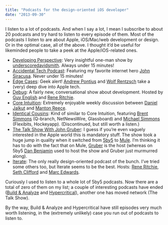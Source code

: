 ```yaml
---
title: "Podcasts for the design-oriented iOS developer"
date: "2013-09-30"
---
```


I listen to a lot of podcasts. And when I say a lot, I mean I subscribe to about 20 podcasts and try hard to listen to every episode of them. Most of the podcasts I listen to are about Apple, iOS/Mac/web development or design. Or in the optimal case, all of the above. I thought it’d be useful for likeminded people to take a peek at the Apple/iOS-related ones.

- [Developing Perspective](http://developingperspective.com/): Very insightful one-man show by [underscoredavidsmith](http://david-smith.org/). Always under 15 minutes!
- [Accidental Tech Podcast](http://atp.fm): Featuring my favorite internet hero [John Siracusa](https://twitter.com/siracusa). Never under 15 minutes!
- [Edge Cases](http://edgecasesshow.com/): Geek alert! [Andrew Pontius](http://twitter.com/apontious) and [Wolf Rentzsch](http://twitter.com/rentzsch) take a (very) deep dive into Apple tech.
- [Debug](http://www.imore.com/debug): A fairly new, conversational show about development. Hosted by [Guy English](http://twitter.com/gte) and [Rene Ritchie](http://twitter.com/reneritchie).
- [Core Intuition](http://www.coreint.org/): Extremely enjoyable weekly discussion between [Daniel Jalkut](http://www.red-sweater.com/) and [Manton Reece](http://www.manton.org/).
- [Identical Cousins](http://identicalcousins.net/): Kind of similar to Core Intuition, featuring [Brent Simmons](http://inessential.com/) (Q-branch, NetNewsWire, Glassboard) and [Michael Simmons](https://twitter.com/macguitar) (Flexibits, Hockeyapp). (Discontinued, but still worth a listen.)
- [The Talk Show With John Gruber](http://www.muleradio.net/thetalkshow/): I guess if you’re even vaguely interested in the Apple world this is mandatory stuff. The show took a huge jump in quality when it switched from [5by5](http://5by5.tv) to [Mule](http://www.muleradio.net/). I’m thinking it has to do with the fact that on Mule, [Gruber](http://daringfireball.com) is the host (whereas on 5by5 [Dan Benjamin](http://benjamin.org/dan/) used to host the show and Gruber just murmurred along).
- [Iterate](http://bjango.com/articles/iterate/): The only really design-oriented podcast of the bunch. I’ve tried some others too, but Iterate seems to be the best. Hosts: [Rene Ritchie](http://twitter.com/reneritchie), [Seth Clifford](http://twitter.com/reneritchie) and [Marc Edwards](http://twitter.com/marcedwards).

Curiously I used to listen to a whole lot of 5by5 podcasts. Now there are a total of zero of them on my list; a couple of interesting podcasts have ended ([Build & Analyze](http://5by5.tv/buildanalyze) and [Hypercritical](http://5by5.tv/hypercritical)), another one has moved network (The Talk Show).

By the way, Build & Analyze and Hypercritical have still episodes very much worth listening, in the (extremely unlikely) case you run out of podcasts to listen to.
